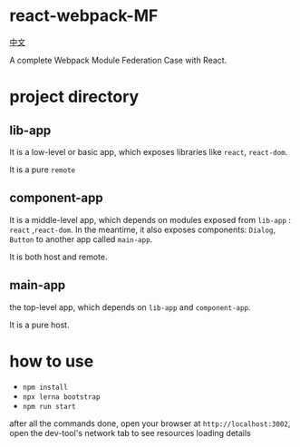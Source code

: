 # react-webpack-MF
[中文](./READEME_zh-cn.md)

A complete Webpack Module Federation Case with React.
# project directory
## lib-app
It is a low-level or basic app, which exposes libraries like `react`, `react-dom`. 

It is a pure `remote`

## component-app
It is a middle-level app, which depends on modules exposed from `lib-app` : `react` ,`react-dom`. In the meantime, it also exposes components: `Dialog`, `Button` to another app called `main-app`. 

It is both host and remote.

## main-app
the top-level app, which depends on  `lib-app` and `component-app`.

It is a pure host.

# how to use
- `npm install`
- `npx lerna bootstrap`
- `npm run start`

after all the commands done, open your browser at `http://localhost:3002`, open the dev-tool's network tab to see resources loading details
